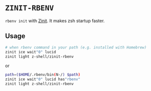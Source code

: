 # `ZINIT-RBENV`

`rbenv init` with [Zinit](https://github.com/z-shell/zinit). It makes zsh startup faster.

## Usage

```bash
# when rbenv command in your path (e.g. installed with Homebrew)
zinit ice wait"0" lucid
zinit light z-shell/zinit-rbenv
```

or

```bash
path=($HOME/.rbenv/bin(N-/) $path)
zinit ice wait"0" lucid has"rbenv"
zinit light z-shell/zinit-rbenv
```
